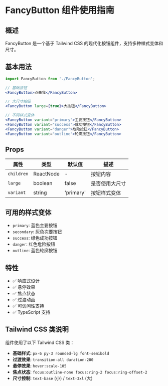 # FancyButton 组件使用指南

## 概述
FancyButton 是一个基于 Tailwind CSS 的现代化按钮组件，支持多种样式变体和尺寸。

## 基本用法

```jsx
import FancyButton from './FancyButton';

// 基础按钮
<FancyButton>点击我</FancyButton>

// 大尺寸按钮
<FancyButton large={true}>大按钮</FancyButton>

// 不同样式变体
<FancyButton variant="primary">主要按钮</FancyButton>
<FancyButton variant="success">成功按钮</FancyButton>
<FancyButton variant="danger">危险按钮</FancyButton>
<FancyButton variant="outline">轮廓按钮</FancyButton>
```

## Props

| 属性 | 类型 | 默认值 | 描述 |
|------|------|--------|------|
| `children` | ReactNode | - | 按钮内容 |
| `large` | boolean | false | 是否使用大尺寸 |
| `variant` | string | 'primary' | 按钮样式变体 |

## 可用的样式变体

- `primary`: 蓝色主要按钮
- `secondary`: 灰色次要按钮  
- `success`: 绿色成功按钮
- `danger`: 红色危险按钮
- `outline`: 蓝色轮廓按钮

## 特性

- ✅ 响应式设计
- ✅ 悬停效果
- ✅ 焦点状态
- ✅ 过渡动画
- ✅ 可访问性支持
- ✅ TypeScript 支持

## Tailwind CSS 类说明

组件使用了以下 Tailwind CSS 类：

- **基础样式**: `px-6 py-3 rounded-lg font-semibold`
- **过渡效果**: `transition-all duration-200`
- **悬停效果**: `hover:scale-105`
- **焦点状态**: `focus:outline-none focus:ring-2 focus:ring-offset-2`
- **尺寸控制**: `text-base` (小) / `text-3xl` (大)
